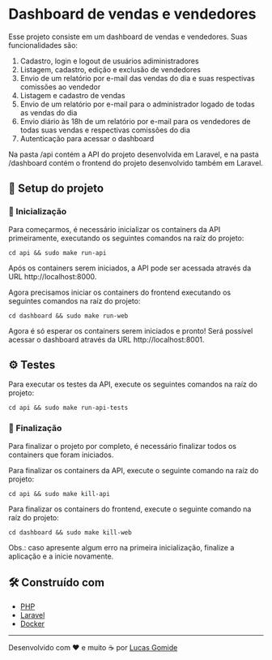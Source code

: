 # Dashboard de vendas e vendedores

Esse projeto consiste em um dashboard de vendas e vendedores. Suas funcionalidades são:

1. Cadastro, login e logout de usuários adiministradores
2. Listagem, cadastro, edição e exclusão de vendedores
3. Envio de um relatório por e-mail das vendas do dia e suas respectivas comissões ao vendedor
4. Listagem e cadastro de vendas
5. Envio de um relatório por e-mail para o administrador logado de todas as vendas do dia
6. Envio diário às 18h de um relatório por e-mail para os vendedores de todas suas vendas e respectivas comissões do dia
7. Autenticação para acessar o dashboard

Na pasta /api contém a API do projeto desenvolvida em Laravel, e na pasta /dashboard contém o frontend do projeto desenvolvido também em Laravel.

## 🚀 Setup do projeto

### 🔧 Inicialização

Para começarmos, é necessário inicializar os containers da API primeiramente, executando os seguintes comandos na raíz do projeto:

```
cd api && sudo make run-api
```

Após os containers serem iniciados, a API pode ser acessada através da URL http://localhost:8000.

Agora precisamos iniciar os containers do frontend executando os seguintes comandos na raíz do projeto:

```
cd dashboard && sudo make run-web
```

Agora é só esperar os containers serem iniciados e pronto! Será possível acessar o dashboard através da URL http://localhost:8001.

## ⚙️ Testes

Para executar os testes da API, execute os seguintes comandos na raíz do projeto:

```
cd api && sudo make run-api-tests
```

### 🔧 Finalização

Para finalizar o projeto por completo, é necessário finalizar todos os containers que foram iniciados.

Para finalizar os containers da API, execute o seguinte comando na raíz do projeto:

```
cd api && sudo make kill-api
```

Para finalizar os containers do frontend, execute o seguinte comando na raíz do projeto:

```
cd dashboard && sudo make kill-web
```

Obs.: caso apresente algum erro na primeira inicialização, finalize a aplicação e a inicie novamente.

## 🛠️ Construído com

* [PHP](https://www.php.net/)
* [Laravel](https://laravel.com/)
* [Docker](https://www.docker.com/)

---
Desenvolvido com ❤️ e muito ☕ por [Lucas Gomide](https://github.com/gomidx)